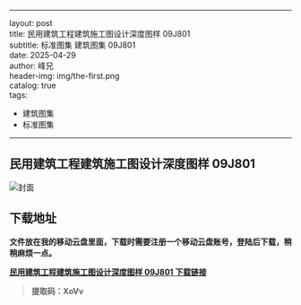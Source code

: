 ﻿
---
layout:     post  
title:      民用建筑工程建筑施工图设计深度图样 09J801  
subtitle:   标准图集 建筑图集 	09J801  
date:       2025-04-29  
author:     峰兄  
header-img: img/the-first.png  
catalog: true  
tags:  
- 建筑图集
- 标准图集
---
## 民用建筑工程建筑施工图设计深度图样 09J801
![封面](https://pic1.imgdb.cn/item/680f206e58cb8da5c8d1c884.png)

## 下载地址 ##
**文件放在我的移动云盘里面，下载时需要注册一个移动云盘账号，登陆后下载，稍稍麻烦一点。**  
  
[**民用建筑工程建筑施工图设计深度图样 09J801 下载链接**](https://caiyun.139.com/m/i?105CpA7WxPd6T)

> **提取码：XoVv**
